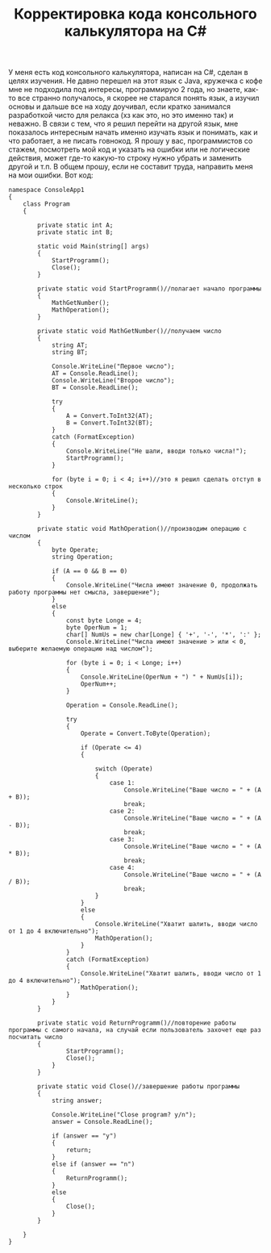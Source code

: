 ﻿---
title: "Корректировка кода консольного калькулятора на C#"
se.owner.user_id: 318591
se.owner.display_name: "Dya"
se.owner.link: "https://ru.stackoverflow.com/users/318591/dya"
se.link: "https://ru.stackoverflow.com/questions/984352/%d0%9a%d0%be%d1%80%d1%80%d0%b5%d0%ba%d1%82%d0%b8%d1%80%d0%be%d0%b2%d0%ba%d0%b0-%d0%ba%d0%be%d0%b4%d0%b0-%d0%ba%d0%be%d0%bd%d1%81%d0%be%d0%bb%d1%8c%d0%bd%d0%be%d0%b3%d0%be-%d0%ba%d0%b0%d0%bb%d1%8c%d0%ba%d1%83%d0%bb%d1%8f%d1%82%d0%be%d1%80%d0%b0-%d0%bd%d0%b0-c"
se.question_id: 984352
se.post_type: question
se.score: 1
---
<p>У меня есть код консольного калькулятора, написан на C#, сделан в целях изучения. Не давно перешел на этот язык с Java, кружечка с кофе мне не подходила под интересы, программирую 2 года, но знаете, как-то все странно получалось, я скорее не старался понять язык, а изучил основы и дальше все на ходу доучивал, если кратко занимался разработкой чисто для релакса (хз как это, но это именно так) и неважно. В связи с тем, что я решил перейти на другой язык, мне показалось интересным начать именно изучать язык и понимать, как и что работает, а не писать говнокод. Я прошу у вас, программистов со стажем, посмотреть мой код и указать на ошибки или не логические действия, может где-то какую-то строку нужно убрать и заменить другой и т.п. В общем прошу, если не составит труда, направить меня на мои ошибки.
Вот код:</p>

<pre><code>namespace ConsoleApp1
{
    class Program
    {

        private static int A;
        private static int B;

        static void Main(string[] args)
        {
            StartProgramm();
            Close();
        }

        private static void StartProgramm()//полагает начало программы
        {
            MathGetNumber();
            MathOperation();
        }

        private static void MathGetNumber()//получаем число
        {
            string AT;
            string BT;

            Console.WriteLine("Первое число");
            AT = Console.ReadLine();
            Console.WriteLine("Второе число");
            BT = Console.ReadLine();

            try
            {
                A = Convert.ToInt32(AT);
                B = Convert.ToInt32(BT);
            }
            catch (FormatException)
            {
                Console.WriteLine("Не шали, вводи только числа!");
                StartProgramm();
            }

            for (byte i = 0; i &lt; 4; i++)//это я решил сделать отступ в несколько строк
            {
                Console.WriteLine();
            }
        }

        private static void MathOperation()//производим операцию с числом
        {
            byte Operate;
            string Operation;

            if (A == 0 &amp;&amp; B == 0)
            {
                Console.WriteLine("Числа имеют значение 0, продолжать работу программы нет смысла, завершение");
            }
            else
            {
                const byte Longe = 4;
                byte OperNum = 1;
                char[] NumUs = new char[Longe] { '+', '-', '*', ':' };
                Console.WriteLine("Числа имеют значение &gt; или &lt; 0, выберите желаемую операцию над числом");

                for (byte i = 0; i &lt; Longe; i++)
                {
                    Console.WriteLine(OperNum + ") " + NumUs[i]);
                    OperNum++;
                }

                Operation = Console.ReadLine();

                try
                {
                    Operate = Convert.ToByte(Operation);

                    if (Operate &lt;= 4)
                    {

                        switch (Operate)
                        {
                            case 1:
                                Console.WriteLine("Ваше число = " + (A + B));
                                break;
                            case 2:
                                Console.WriteLine("Ваше число = " + (A - B));
                                break;
                            case 3:
                                Console.WriteLine("Ваше число = " + (A * B));
                                break;
                            case 4:
                                Console.WriteLine("Ваше число = " + (A / B));
                                break;
                        }
                    }
                    else
                    {
                        Console.WriteLine("Хватит шалить, вводи число от 1 до 4 включительно");
                        MathOperation();
                    }
                }
                catch (FormatException)
                {
                    Console.WriteLine("Хватит шалить, вводи число от 1 до 4 включительно");
                    MathOperation();
                }
            }
        }

        private static void ReturnProgramm()//повторение работы программы с самого начала, на случай если пользователь захочет еще раз посчитать число 
        {
                StartProgramm();
                Close();
            }
        }

        private static void Close()//завершение работы программы
        {
            string answer;

            Console.WriteLine("Close program? y/n");
            answer = Console.ReadLine();

            if (answer == "y")
            {
                return;
            }
            else if (answer == "n")
            {
                ReturnProgramm();
            }
            else
            {
                Close();
            }
        }

    }
}
</code></pre>
